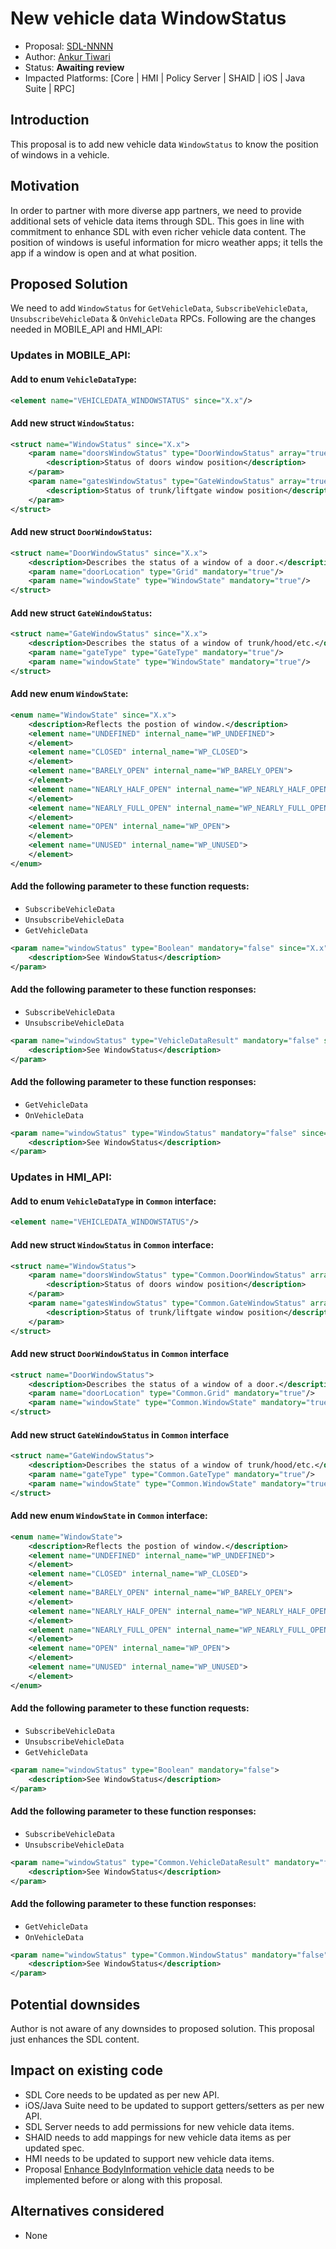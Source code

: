 # New vehicle data WindowStatus

* Proposal: [SDL-NNNN](NNNN-New-vehicle-data-WindowStatus.md)
* Author: [Ankur Tiwari](https://github.com/atiwari9)
* Status: **Awaiting review**
* Impacted Platforms: [Core | HMI | Policy Server | SHAID | iOS | Java Suite | RPC]

## Introduction

This proposal is to add new vehicle data `WindowStatus` to know the position of windows in a vehicle.

## Motivation

In order to partner with more diverse app partners, we need to provide additional sets of vehicle data items through SDL. This goes in line with commitment to enhance SDL with even richer vehicle data content. The position of windows is useful information for micro weather apps; it tells the app if a window is open and at what position.

## Proposed Solution 

We need to add `WindowStatus` for `GetVehicleData`, `SubscribeVehicleData`, `UnsubscribeVehicleData` & `OnVehicleData` RPCs. Following are the changes needed in MOBILE_API and HMI_API:

### Updates in MOBILE_API:


#### Add to enum `VehicleDataType`: 

```xml
<element name="VEHICLEDATA_WINDOWSTATUS" since="X.x"/>
```

#### Add new struct `WindowStatus`:
```xml	
<struct name="WindowStatus" since="X.x">
	<param name="doorsWindowStatus" type="DoorWindowStatus" array="true" minsize="0" maxsize="100" mandatory="false">
		<description>Status of doors window position</description>
	</param>
	<param name="gatesWindowStatus" type="GateWindowStatus" array="true" minsize="0" maxsize="100" mandatory="false">
		<description>Status of trunk/liftgate window position</description>
	</param>		
</struct>
```

#### Add new struct `DoorWindowStatus`:
```xml	
<struct name="DoorWindowStatus" since="X.x">
	<description>Describes the status of a window of a door.</description>
	<param name="doorLocation" type="Grid" mandatory="true"/>
	<param name="windowState" type="WindowState" mandatory="true"/>	
</struct>
```

#### Add new struct `GateWindowStatus`:
```xml
<struct name="GateWindowStatus" since="X.x">
	<description>Describes the status of a window of trunk/hood/etc.</description>
	<param name="gateType" type="GateType" mandatory="true"/>
	<param name="windowState" type="WindowState" mandatory="true"/>	
</struct>
```

#### Add new enum `WindowState`:

```xml    
<enum name="WindowState" since="X.x">
	<description>Reflects the postion of window.</description>
	<element name="UNDEFINED" internal_name="WP_UNDEFINED">
	</element>
	<element name="CLOSED" internal_name="WP_CLOSED">
	</element>
	<element name="BARELY_OPEN" internal_name="WP_BARELY_OPEN">
	</element>
	<element name="NEARLY_HALF_OPEN" internal_name="WP_NEARLY_HALF_OPEN">
	</element>
	<element name="NEARLY_FULL_OPEN" internal_name="WP_NEARLY_FULL_OPEN">
	</element>
	<element name="OPEN" internal_name="WP_OPEN">
	</element>
	<element name="UNUSED" internal_name="WP_UNUSED">
	</element>
</enum>
```

#### Add the following parameter to these function requests:
* `SubscribeVehicleData`
* `UnsubscribeVehicleData`
* `GetVehicleData`

```xml
<param name="windowStatus" type="Boolean" mandatory="false" since="X.x">
	<description>See WindowStatus</description>
</param>
```

#### Add the following parameter to these function responses:
* `SubscribeVehicleData`
* `UnsubscribeVehicleData`

```xml
<param name="windowStatus" type="VehicleDataResult" mandatory="false" since="X.x">
	<description>See WindowStatus</description>
</param>
```

#### Add the following parameter to these function responses:
* `GetVehicleData`
* `OnVehicleData`

```xml
<param name="windowStatus" type="WindowStatus" mandatory="false" since="X.x">
	<description>See WindowStatus</description>
</param>
```

### Updates in HMI_API:


#### Add to enum `VehicleDataType` in `Common` interface: 

```xml
<element name="VEHICLEDATA_WINDOWSTATUS"/>
```

#### Add new struct `WindowStatus` in `Common` interface:
```xml	
<struct name="WindowStatus">
	<param name="doorsWindowStatus" type="Common.DoorWindowStatus" array="true" minsize="0" maxsize="100" mandatory="false">
		<description>Status of doors window position</description>
	</param>
	<param name="gatesWindowStatus" type="Common.GateWindowStatus" array="true" minsize="0" maxsize="100" mandatory="false">
		<description>Status of trunk/liftgate window position</description>
	</param>		
</struct>
```

#### Add new struct `DoorWindowStatus` in `Common` interface
```xml	
<struct name="DoorWindowStatus">
	<description>Describes the status of a window of a door.</description>
	<param name="doorLocation" type="Common.Grid" mandatory="true"/>
	<param name="windowState" type="Common.WindowState" mandatory="true"/>	
</struct>
```

#### Add new struct `GateWindowStatus` in `Common` interface
```xml
<struct name="GateWindowStatus">
	<description>Describes the status of a window of trunk/hood/etc.</description>
	<param name="gateType" type="Common.GateType" mandatory="true"/>
	<param name="windowState" type="Common.WindowState" mandatory="true"/>	
</struct>
```

#### Add new enum `WindowState` in `Common` interface:

```xml    
<enum name="WindowState">
	<description>Reflects the postion of window.</description>
	<element name="UNDEFINED" internal_name="WP_UNDEFINED">
	</element>
	<element name="CLOSED" internal_name="WP_CLOSED">
	</element>
	<element name="BARELY_OPEN" internal_name="WP_BARELY_OPEN">
	</element>
	<element name="NEARLY_HALF_OPEN" internal_name="WP_NEARLY_HALF_OPEN">
	</element>
	<element name="NEARLY_FULL_OPEN" internal_name="WP_NEARLY_FULL_OPEN">
	</element>
	<element name="OPEN" internal_name="WP_OPEN">
	</element>
	<element name="UNUSED" internal_name="WP_UNUSED">
	</element>
</enum>
```

#### Add the following parameter to these function requests:
* `SubscribeVehicleData`
* `UnsubscribeVehicleData`
* `GetVehicleData`

```xml
<param name="windowStatus" type="Boolean" mandatory="false">
	<description>See WindowStatus</description>
</param>
```

#### Add the following parameter to these function responses:
* `SubscribeVehicleData`
* `UnsubscribeVehicleData`

```xml
<param name="windowStatus" type="Common.VehicleDataResult" mandatory="false">
	<description>See WindowStatus</description>
</param>
```

#### Add the following parameter to these function responses:
* `GetVehicleData`
* `OnVehicleData`

```xml
<param name="windowStatus" type="Common.WindowStatus" mandatory="false">
	<description>See WindowStatus</description>
</param>
```

## Potential downsides

Author is not aware of any downsides to proposed solution. This proposal just enhances the SDL content.

## Impact on existing code

* SDL Core needs to be updated as per new API.
* iOS/Java Suite need to be updated to support getters/setters as per new API.
* SDL Server needs to add permissions for new vehicle data items.
* SHAID needs to add mappings for new vehicle data items as per updated spec.
* HMI needs to be updated to support new vehicle data items.
* Proposal [Enhance BodyInformation vehicle data](https://github.com/smartdevicelink/sdl_evolution/blob/master/proposals/0255-Enhance-BodyInformation-vehicle-data.md) needs to be implemented before or along with this proposal.

## Alternatives considered

* None
